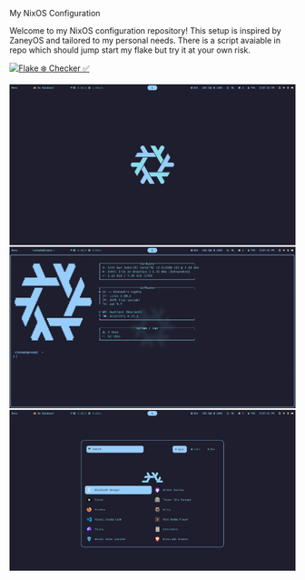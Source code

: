 My NixOS Configuration

Welcome to my NixOS configuration repository! This setup is inspired by ZaneyOS and tailored to my personal needs. There is a script avaiable in repo which should jump start my flake but try it at your own risk.

[![Flake ❄️ Checker ✅](https://github.com/Rishabh5321/nix-dotfiles/actions/workflows/flake_check.yaml/badge.svg)](https://github.com/Rishabh5321/nix-dotfiles/actions/workflows/flake_check.yaml)

![Screenshot 1](screenshot/screenshot_1.png)
![Screenshot 2](screenshot/screenshot_2.png)
![Screenshot 3](screenshot/screenshot_3.png)